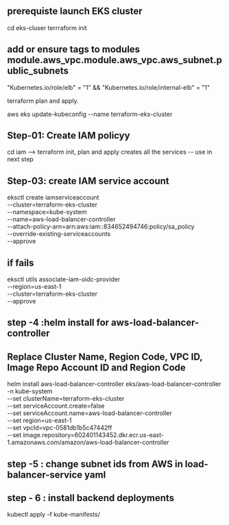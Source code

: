 ## prerequiste launch EKS cluster  
  cd eks-cluser
  terrraform init  
  ## add or ensure tags to modules module.aws_vpc.module.aws_vpc.aws_subnet.public_subnets
  "Kubernetes.io/role/elb" = "1" && "Kubernetes.io/role/internal-elb" = "1"

  terraform plan and apply.


  aws eks update-kubeconfig --name terraform-eks-cluster

## Step-01:  Create IAM policyy
cd iam --> terraform init, plan and apply creates all the services -- use in next step

## Step-03: create IAM service account
eksctl create iamserviceaccount \
  --cluster=terraform-eks-cluster \
  --namespace=kube-system \
  --name=aws-load-balancer-controller \
  --attach-policy-arn=arn:aws:iam::834652494746:policy/sa_policy \
  --override-existing-serviceaccounts \
  --approve

 ## if fails
  eksctl utils associate-iam-oidc-provider \
    --region=us-east-1 \
    --cluster=terraform-eks-cluster \
    --approve

## step -4 :helm install for aws-load-balancer-controller
## Replace Cluster Name, Region Code, VPC ID, Image Repo Account ID and Region Code  
helm install aws-load-balancer-controller eks/aws-load-balancer-controller \
  -n kube-system \
  --set clusterName=terraform-eks-cluster \
  --set serviceAccount.create=false \
  --set serviceAccount.name=aws-load-balancer-controller \
  --set region=us-east-1 \
  --set vpcId=vpc-0581db1b5c47442ff \
  --set image.repository=602401143452.dkr.ecr.us-east-1.amazonaws.com/amazon/aws-load-balancer-controller

## step -5 : change subnet ids from AWS in load-balancer-service yaml


## step - 6 : install backend deployments
kubectl apply -f kube-manifests/
